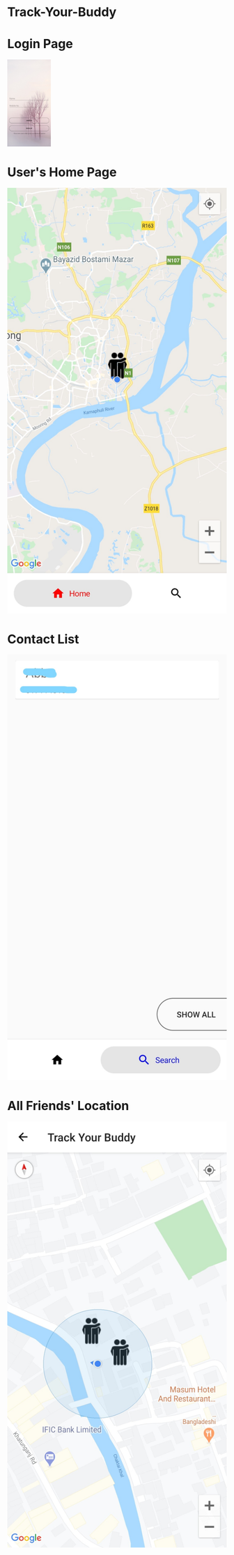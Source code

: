 # Track-Your-Buddy

<h1> Login Page </h1>  

<img src="images/login.jpg" alt="SnapShot" width="100" height="200">  


<h1> User's Home Page </h1>  


![SnapShot](images/user's_location.jpg)

  
<h1> Contact List </h1>

![SnapShot](images/user's_contact.jpg)

   
<h1> All Friends' Location </h1>

![SnapShot](images/all_friends_location.jpg)
